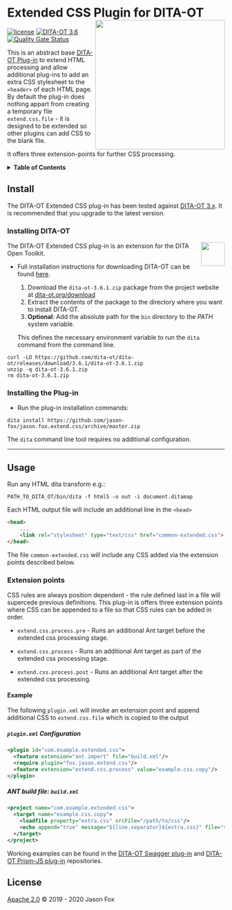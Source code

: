 # Extended CSS Plugin for DITA-OT [<img src="https://jason-fox.github.io/fox.jason.extend.css/extend-css.png" align="right" width="300">](https://extend-cssdita-ot.rtfd.io/)

[![license](https://img.shields.io/github/license/jason-fox/fox.jason.extend.css.svg)](http://www.apache.org/licenses/LICENSE-2.0)
[![DITA-OT 3.6](https://img.shields.io/badge/DITA--OT-3.6-blue.svg)](http://www.dita-ot.org/3.6)
[![Quality Gate Status](https://sonarcloud.io/api/project_badges/measure?project=fox.jason.extend.css&metric=alert_status)](https://sonarcloud.io/dashboard?id=fox.jason.extend.css)

This is an abstract base [DITA-OT Plug-in](https://www.dita-ot.org/plugins) to extend HTML processing and allow
additional plug-ins to add an extra CSS stylesheet to the `<header>` of each HTML page. By default the plug-in does
nothing appart from creating a temporary file `extend.css.file` - it is designed to be extended so other plugins can add
CSS to the blank file.

It offers three extension-points for further CSS processing.

<details>
<summary><strong>Table of Contents</strong></summary>

-   [Install](#install)
    -   [Installing DITA-OT](#installing-dita-ot)
    -   [Installing the Plug-in](#installing-the-plug-in)
-   [Usage](#usage)
    -   [Extension points](#extension-points)
        -   [Example](#example)
-   [License](#license)

</details>

## Install

The DITA-OT Extended CSS plug-in has been tested against [DITA-OT 3.x](http://www.dita-ot.org/download). It is
recommended that you upgrade to the latest version.

### Installing DITA-OT

<a href="https://www.dita-ot.org"><img src="https://www.dita-ot.org/images/dita-ot-logo.svg" align="right" height="55"></a>

The DITA-OT Extended CSS plug-in is an extension for the DITA Open Toolkit.

-   Full installation instructions for downloading DITA-OT can be found
    [here](https://www.dita-ot.org/3.6/topics/installing-client.html).

    1.  Download the `dita-ot-3.6.1.zip` package from the project website at
        [dita-ot.org/download](https://www.dita-ot.org/download)
    2.  Extract the contents of the package to the directory where you want to install DITA-OT.
    3.  **Optional**: Add the absolute path for the `bin` directory to the _PATH_ system variable.

    This defines the necessary environment variable to run the `dita` command from the command line.

```console
curl -LO https://github.com/dita-ot/dita-ot/releases/download/3.6.1/dita-ot-3.6.1.zip
unzip -q dita-ot-3.6.1.zip
rm dita-ot-3.6.1.zip
```

### Installing the Plug-in

-   Run the plug-in installation commands:

```console
dita install https://github.com/jason-fox/jason.fox.extend.css/archive/master.zip
```

The `dita` command line tool requires no additional configuration.

---

## Usage

Run any HTML dita transform e.g.:

```console
PATH_TO_DITA_OT/bin/dita -f html5 -o out -i document.ditamap
```

Each HTML output file will include an additional line in the `<head>`

```html
<head>
    ...
    <link rel="stylesheet" type="text/css" href="common-extended.css">
</head>
```

The file `common-extended.css` will include any CSS added via the extension points described below.

### Extension points

CSS rules are always position dependent - the rule defined last in a file will supercede previous definitions. This
plug-in is offers three extension points where CSS can be appended to a file so that CSS rules can be added in order.

-   `extend.css.process.pre` - Runs an additional Ant target before the extended css processing stage.

-   `extend.css.process` - Runs an additional Ant target as part of the extended css processing stage.

-   `extend.css.process.post` - Runs an additional Ant target after the extended css processing.

#### Example

The following `plugin.xml` will invoke an extension point and append additional CSS to `extend.css.file` which is copied
to the output

##### `plugin.xml` Configuration

```xml
<plugin id="com.example.extended.css">
  <feature extension="ant.import" file="build.xml"/>
  <require plugin="fox.jason.extend.css"/>
  <feature extension="extend.css.process" value="example.css.copy"/>
</plugin>
```

##### ANT build file: `build.xml`

```xml
<project name="com.example.extended.css">
  <target name="example.css.copy">
    <loadfile property="extra.css" srcFile="/path/to/css"/>
    <echo append="true" message="${line.separator}${extra.css}" file="${extend.css.file}"/>
  </target>
</project>
```

Working examples can be found in the
[DITA-OT Swagger plug-in](https://github.com/jason-fox/fox.jason.passthrough.swagger) and
[DITA-OT Prism-JS plug-in](https://github.com/jason-fox/fox.jason.prismjs) repositories.

## License

[Apache 2.0](LICENSE) © 2019 - 2020 Jason Fox
